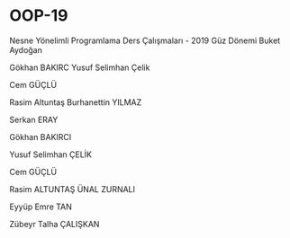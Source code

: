 ﻿# OOP-19
Nesne Yönelimli Programlama Ders Çalışmaları - 2019 Güz Dönemi
Buket Aydoğan


Gökhan BAKIRC
Yusuf Selimhan Çelik 

Cem GÜÇLÜ

Rasim Altuntaş
Burhanettin YILMAZ

Serkan ERAY

Gökhan BAKIRCI

Yusuf Selimhan ÇELİK 

Cem GÜÇLÜ

Rasim ALTUNTAŞ
ÜNAL  ZURNALI

Eyyüp Emre TAN


Zübeyr Talha ÇALIŞKAN

